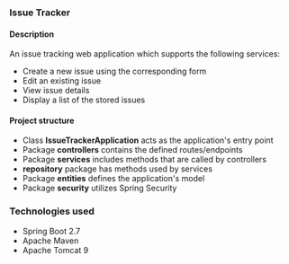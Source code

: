 ### Issue Tracker

#### Description
An issue tracking web application which supports the following services:
- Create a new issue using the corresponding form
- Edit an existing issue
- View issue details
- Display a list of the stored issues

#### Project structure
- Class **IssueTrackerApplication** acts as the application's entry point
- Package **controllers** contains the defined routes/endpoints
- Package **services** includes methods that are called by controllers
- **repository** package has methods used by services
- Package **entities** defines the application's model
- Package **security** utilizes Spring Security

### Technologies used
- Spring Boot 2.7
- Apache Maven
- Apache Tomcat 9
